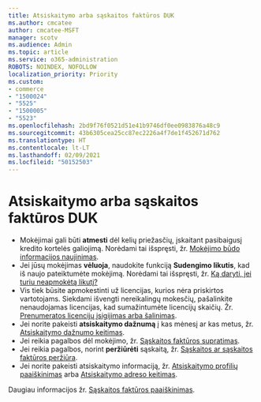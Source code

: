 ```yaml
---
title: Atsiskaitymo arba sąskaitos faktūros DUK
ms.author: cmcatee
author: cmcatee-MSFT
manager: scotv
ms.audience: Admin
ms.topic: article
ms.service: o365-administration
ROBOTS: NOINDEX, NOFOLLOW
localization_priority: Priority
ms.custom:
- commerce
- "1500024"
- "5525"
- "1500005"
- "5523"
ms.openlocfilehash: 2bd9f76f0521d51e41b9746df0ee0983876a48c9
ms.sourcegitcommit: 43b6305cea25cc87ec2226a4f7de1f452671d762
ms.translationtype: HT
ms.contentlocale: lt-LT
ms.lasthandoff: 02/09/2021
ms.locfileid: "50152503"
---
```

# <a name="billing-or-invoice-faq"></a>Atsiskaitymo arba sąskaitos faktūros DUK

- Mokėjimai gali būti **atmesti** dėl kelių priežasčių, įskaitant pasibaigusį kredito kortelės galiojimą. Norėdami tai išspręsti, žr. [Mokėjimo būdo informacijos naujinimas](https://docs.microsoft.com/microsoft-365/commerce/billing-and-payments/manage-payment-methods#update-payment-method-details).
- Jei jūsų mokėjimas **vėluoja**, naudokite funkciją **Sudengimo likutis**, kad iš naujo pateiktumėte mokėjimą. Norėdami tai išspręsti, žr. [Ką daryti, jei turiu neapmokėtą likutį?](https://docs.microsoft.com/microsoft-365/commerce/billing-and-payments/pay-for-your-subscription#what-if-i-have-an-outstanding-balance)
- Vis tiek būsite apmokestinti už licencijas, kurios nėra priskirtos vartotojams. Siekdami išvengti nereikalingų mokesčių, pašalinkite nenaudojamas licencijas, kad sumažintumėte licencijų skaičių. Žr. [Prenumeratos licencijų įsigijimas arba šalinimas](https://docs.microsoft.com/microsoft-365/commerce/licenses/buy-licenses).
- Jei norite pakeisti **atsiskaitymo dažnumą** į kas mėnesį ar kas metus, žr. [Atsiskaitymo dažnumo keitimas](https://docs.microsoft.com/microsoft-365/commerce/billing-and-payments/change-payment-frequency).
- Jei reikia pagalbos dėl mokėjimo, žr. [Sąskaitos faktūros supratimas](https://docs.microsoft.com/microsoft-365/commerce/billing-and-payments/understand-your-invoice2).
- Jei reikia pagalbos, norint **peržiūrėti** sąskaitą, žr. [Sąskaitos ar sąskaitos faktūros peržiūra](https://docs.microsoft.com/microsoft-365/commerce/billing-and-payments/view-your-bill-or-invoice).
- Jei norite pakeisti atsiskaitymo informaciją, žr. [Atsiskaitymo profilių paaiškinimas](https://docs.microsoft.com/microsoft-365/commerce/billing-and-payments/manage-billing-profiles) arba [Atsiskaitymo adreso keitimas](https://docs.microsoft.com/microsoft-365/commerce/billing-and-payments/change-your-billing-addresses).

Daugiau informacijos žr. [Sąskaitos faktūros paaiškinimas](https://docs.microsoft.com/microsoft-365/commerce/billing-and-payments/understand-your-invoice2).